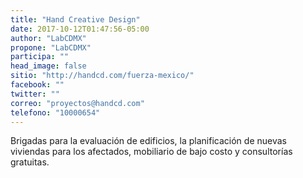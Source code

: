 ```yaml
---
title: "Hand Creative Design"
date: 2017-10-12T01:47:56-05:00
author: "LabCDMX"
propone: "LabCDMX"
participa: ""
head_image: false
sitio: "http://handcd.com/fuerza-mexico/"
facebook: ""
twitter: ""
correo: "proyectos@handcd.com"
telefono: "10000654"
---
```

Brigadas para la evaluación de edificios, la planificación de nuevas viviendas para los afectados, mobiliario de bajo costo y consultorías gratuitas.
